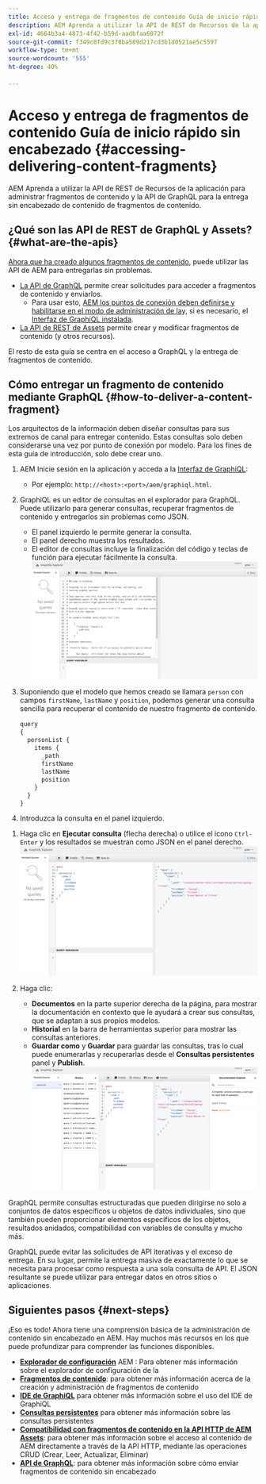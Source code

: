 ```yaml
---
title: Acceso y entrega de fragmentos de contenido Guía de inicio rápido sin encabezado
description: AEM Aprenda a utilizar la API de REST de Recursos de la aplicación para administrar fragmentos de contenido y la API de GraphQL para la entrega sin encabezado de contenido de fragmentos de contenido.
exl-id: 4664b3a4-4873-4f42-b59d-aadbfaa6072f
source-git-commit: f349c8fd9c370ba589d217cd3b1d0521ae5c5597
workflow-type: tm+mt
source-wordcount: '555'
ht-degree: 40%

---
```


# Acceso y entrega de fragmentos de contenido Guía de inicio rápido sin encabezado {#accessing-delivering-content-fragments}

AEM Aprenda a utilizar la API de REST de Recursos de la aplicación para administrar fragmentos de contenido y la API de GraphQL para la entrega sin encabezado de contenido de fragmentos de contenido.

## ¿Qué son las API de REST de GraphQL y Assets? {#what-are-the-apis}

[Ahora que ha creado algunos fragmentos de contenido,](create-content-fragment.md) puede utilizar las API de AEM para entregarlas sin problemas.

* [La API de GraphQL](/help/sites-developing/headless/graphql-api/graphql-api-content-fragments.md) permite crear solicitudes para acceder a fragmentos de contenido y enviarlos.
   * Para usar esto, [AEM los puntos de conexión deben definirse y habilitarse en el modo de administración de la](/help/sites-developing/headless/graphql-api/graphql-endpoint.md#enabling-graphql-endpoint)y, si es necesario, el [Interfaz de GraphiQL instalada](/help/sites-developing/headless/graphql-api/graphql-api-content-fragments.md#installing-graphiql-interface).
* [La API de REST de Assets](/help/assets/assets-api-content-fragments.md) permite crear y modificar fragmentos de contenido (y otros recursos).

El resto de esta guía se centra en el acceso a GraphQL y la entrega de fragmentos de contenido.

## Cómo entregar un fragmento de contenido mediante GraphQL {#how-to-deliver-a-content-fragment}

Los arquitectos de la información deben diseñar consultas para sus extremos de canal para entregar contenido. Estas consultas solo deben considerarse una vez por punto de conexión por modelo. Para los fines de esta guía de introducción, solo debe crear uno.

1. AEM Inicie sesión en la aplicación y acceda a la [Interfaz de GraphiQL](/help/sites-developing/headless/graphql-api/graphiql-ide.md):
   * Por ejemplo: `http://<host>:<port>/aem/graphiql.html`.

1. GraphiQL es un editor de consultas en el explorador para GraphQL. Puede utilizarlo para generar consultas, recuperar fragmentos de contenido y entregarlos sin problemas como JSON.
   * El panel izquierdo le permite generar la consulta.
   * El panel derecho muestra los resultados.
   * El editor de consultas incluye la finalización del código y teclas de función para ejecutar fácilmente la consulta.
     ![Editor de GraphiQL](assets/graphiql.png)

1. Suponiendo que el modelo que hemos creado se llamara `person` con campos `firstName`, `lastName` y `position`, podemos generar una consulta sencilla para recuperar el contenido de nuestro fragmento de contenido.

   ```text
   query 
   {
     personList {
       items {
         _path
         firstName
         lastName
         position
       }
     }
   }
   ```

1. Introduzca la consulta en el panel izquierdo.
<!--
   ![GraphiQL query](assets/graphiql-query.png)
-->

1. Haga clic en **Ejecutar consulta** (flecha derecha) o utilice el icono `Ctrl-Enter` y los resultados se muestran como JSON en el panel derecho.
   ![Resultados de GraphiQL](assets/graphiql-results.png)

1. Haga clic:
   * **Documentos** en la parte superior derecha de la página, para mostrar la documentación en contexto que le ayudará a crear sus consultas, que se adaptan a sus propios modelos.
   * **Historial** en la barra de herramientas superior para mostrar las consultas anteriores.
   * **Guardar como** y **Guardar** para guardar las consultas, tras lo cual puede enumerarlas y recuperarlas desde el **Consultas persistentes** panel y **Publish**.
     ![Documentación de GraphiQL](assets/graphiql-documentation.png)

GraphQL permite consultas estructuradas que pueden dirigirse no solo a conjuntos de datos específicos u objetos de datos individuales, sino que también pueden proporcionar elementos específicos de los objetos, resultados anidados, compatibilidad con variables de consulta y mucho más.

GraphQL puede evitar las solicitudes de API iterativas y el exceso de entrega. En su lugar, permite la entrega masiva de exactamente lo que se necesita para procesar como respuesta a una sola consulta de API. El JSON resultante se puede utilizar para entregar datos en otros sitios o aplicaciones.

## Siguientes pasos {#next-steps}

¡Eso es todo! Ahora tiene una comprensión básica de la administración de contenido sin encabezado en AEM. Hay muchos más recursos en los que puede profundizar para comprender las funciones disponibles.

* **[Explorador de configuración](create-configuration.md)** AEM : Para obtener más información sobre el explorador de configuración de la
* **[Fragmentos de contenido](/help/assets/content-fragments/content-fragments.md)**: para obtener más información acerca de la creación y administración de fragmentos de contenido
* **[IDE de GraphiQL](/help/sites-developing/headless/graphql-api/graphiql-ide.md)** para obtener más información sobre el uso del IDE de GraphiQL
* **[Consultas persistentes](/help/sites-developing/headless/graphql-api/persisted-queries.md)** para obtener más información sobre las consultas persistentes
* **[Compatibilidad con fragmentos de contenido en la API HTTP de AEM Assets](/help/assets/assets-api-content-fragments.md)**: para obtener más información sobre el acceso al contenido de AEM directamente a través de la API HTTP, mediante las operaciones CRUD (Crear, Leer, Actualizar, Eliminar)
* **[API de GraphQL](/help/sites-developing/headless/graphql-api/graphql-api-content-fragments.md)**: para obtener más información sobre cómo enviar fragmentos de contenido sin encabezado
